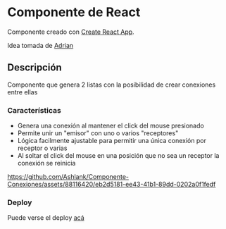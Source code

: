 # Componente de React

Componente creado con [Create React App](https://github.com/facebook/create-react-app).

Idea tomada de [Adrian](https://twitter.com/wydmanski_)

## Descripción

Componente que genera 2 listas con la posibilidad de crear conexiones entre ellas

### Características

- Genera una conexión al mantener el click del mouse presionado
- Permite unir un "emisor" con uno o varios "receptores"
- Lógica facilmente ajustable para permitir una única conexión por receptor o varias
- Al soltar el click del mouse en una posición que no sea un receptor la conexión se reinicia

https://github.com/Ashlank/Componente-Conexiones/assets/88116420/eb2d5181-ee43-41b1-89dd-0202a0f1fedf

### Deploy

Puede verse el deploy [acá](https://component-conexiones.vercel.app/)
